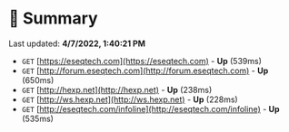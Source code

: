# 📖 Summary
Last updated: **4/7/2022, 1:40:21 PM**

- `GET` [https://eseqtech.com](https://eseqtech.com) - **Up** (539ms)
- `GET` [http://forum.eseqtech.com](http://forum.eseqtech.com) - **Up** (650ms)
- `GET` [http://hexp.net](http://hexp.net) - **Up** (238ms)
- `GET` [http://ws.hexp.net](http://ws.hexp.net) - **Up** (228ms)
- `GET` [http://eseqtech.com/infoline](http://eseqtech.com/infoline) - **Up** (535ms)
